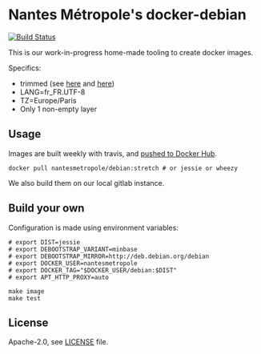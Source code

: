 Nantes Métropole's docker-debian
================================

[![Build Status](https://travis-ci.org/nantesmetropole/docker-debian.svg?branch=master)](https://travis-ci.org/nantesmetropole/docker-debian)

This is our work-in-progress home-made tooling to create docker images.

Specifics:
- trimmed (see [here](templates/etc/dpkg/dpkg.cfg.d/01_save-space) and [here](templates/post-debootstrap.sh))
- LANG=fr_FR.UTF-8
- TZ=Europe/Paris
- Only 1 non-empty layer

Usage
-----

Images are built weekly with travis, and [pushed to Docker Hub](https://hub.docker.com/r/nantesmetropole/debian/).

    docker pull nantesmetropole/debian:stretch # or jessie or wheezy

We also build them on our local gitlab instance.


Build your own
--------------

Configuration is made using environment variables:

```shell
# export DIST=jessie
# export DEBOOTSTRAP_VARIANT=minbase
# export DEBOOTSTRAP_MIRROR=http://deb.debian.org/debian
# export DOCKER_USER=nantesmetropole
# export DOCKER_TAG="$DOCKER_USER/debian:$DIST"
# export APT_HTTP_PROXY=auto

make image
make test
```

License
-------

Apache-2.0, see [LICENSE](LICENSE) file.
